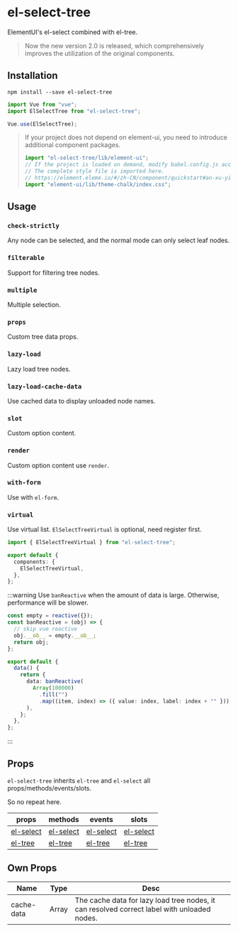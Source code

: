 # el-select-tree

ElementUI's el-select combined with el-tree.

> Now the new version 2.0 is released, which comprehensively improves the utilization of the original components.

## Installation

```shell
npm install --save el-select-tree
```

```ts
import Vue from "vue";
import ElSelectTree from "el-select-tree";

Vue.use(ElSelectTree);
```

> If your project does not depend on element-ui, you need to introduce additional component packages.
>
> ```ts
> import "el-select-tree/lib/element-ui";
> // If the project is loaded on demand, modify babel.config.js according to the official configuration.
> // The complete style file is imported here.
> // https://element.eleme.io/#/zh-CN/component/quickstart#an-xu-yin-ru
> import "element-ui/lib/theme-chalk/index.css";
> ```

## Usage

### `check-strictly`

Any node can be selected, and the normal mode can only select leaf nodes.

<demo name="check-strictly" />

### `filterable`

Support for filtering tree nodes.

<demo name="filterable" />

### `multiple`

Multiple selection.

<demo name="multiple" />

### `props`

Custom tree data props.

<demo name="custom-props" />

### `lazy-load`

Lazy load tree nodes.

<demo name="lazy-load" />

### `lazy-load-cache-data`

Use cached data to display unloaded node names.

<demo name="lazy-load-cache-data" />

### `slot`

Custom option content.

<demo name="custom-slot" />

### `render`

Custom option content use `render`.

<demo name="custom-render" />

### `with-form`

Use with `el-form`.

<demo name="with-form" />

### `virtual` <Badge text="Experimental" type="warning"/>

Use virtual list. `ElSelectTreeVirtual` is optional, need register first.

```ts
import { ElSelectTreeVirtual } from "el-select-tree";

export default {
  components: {
    ElSelectTreeVirtual,
  },
};
```

<demo name="virtual" />

:::warning
Use `banReactive` when the amount of data is large. Otherwise, performance will be slower.

```ts
const empty = reactive({});
const banReactive = (obj) => {
  // skip vue reactive
  obj.__ob__ = empty.__ob__;
  return obj;
};

export default {
  data() {
    return {
      data: banReactive(
        Array(100000)
          .fill("")
          .map((item, index) => ({ value: index, label: index + "" }))
      ),
    };
  },
};
```

:::

## Props

`el-select-tree` inherits `el-tree` and `el-select` all props/methods/events/slots.

So no repeat here.

| props                                                                            | methods                                                                | events                                                                       | slots                                                                       |
| -------------------------------------------------------------------------------- | ---------------------------------------------------------------------- | ---------------------------------------------------------------------------- | --------------------------------------------------------------------------- |
| [el-select](https://element.eleme.io/#/zh-CN/component/select#select-attributes) | [el-select](https://element.eleme.io/#/zh-CN/component/select#methods) | [el-select](https://element.eleme.io/#/zh-CN/component/select#select-events) | [el-select](https://element.eleme.io/#/zh-CN/component/select#select-slots) |
| [el-tree](https://element.eleme.io/#/zh-CN/component/tree#attributes)            | [el-tree](https://element.eleme.io/#/zh-CN/component/tree#fang-fa)     | [el-tree](https://element.eleme.io/#/zh-CN/component/tree#events)            | [el-tree](https://element.eleme.io/#/zh-CN/component/tree#scoped-slot)      |

## Own Props

| Name       | Type  | Desc                                                                                        |
| ---------- | ----- | ------------------------------------------------------------------------------------------- |
| cache-data | Array | The cache data for lazy load tree nodes, it can resolved correct label with unloaded nodes. |
